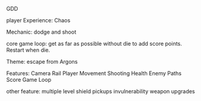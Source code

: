 GDD

player Experience:
Chaos

Mechanic:
dodge and shoot

core game loop:
get as far as possible without die to add score points. Restart when die.

Theme:
escape from Argons 

Features:
Camera Rail
Player Movement
Shooting
Health
Enemy Paths
Score
Game Loop

other feature:
multiple level
shield
pickups
invulnerability
weapon upgrades
